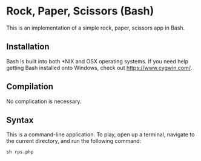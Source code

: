 # Rock, Paper, Scissors (Bash)

This is an implementation of a simple rock, paper, scissors app in Bash.

## Installation

Bash is built into both \*NIX and OSX operating systems. If you need help
getting Bash installed onto Windows, check out https://www.cygwin.com/.

## Compilation

No complication is necessary.

## Syntax

This is a command-line application. To play, open up a terminal, navigate to
the current directory, and run the following command:

```
sh rps.php
```
